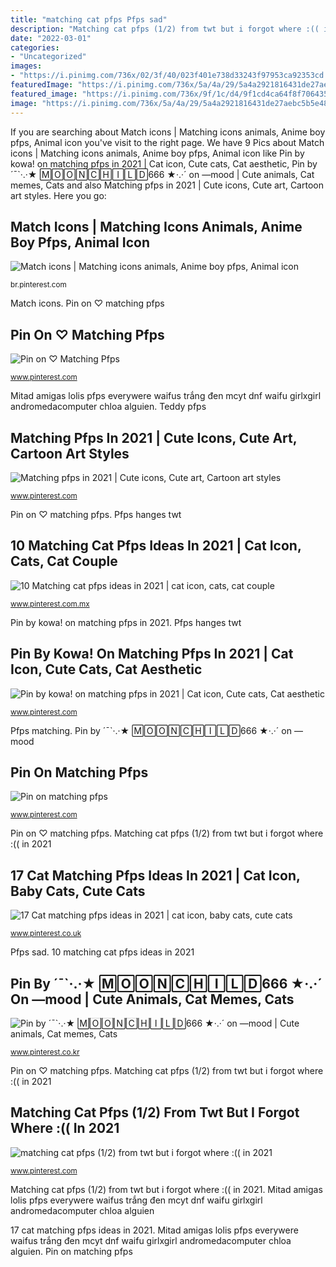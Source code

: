 ```yaml
---
title: "matching cat pfps Pfps sad"
description: "Matching cat pfps (1/2) from twt but i forgot where :(( in 2021"
date: "2022-03-01"
categories:
- "Uncategorized"
images:
- "https://i.pinimg.com/736x/02/3f/40/023f401e738d33243f97953ca92353cd.jpg"
featuredImage: "https://i.pinimg.com/736x/5a/4a/29/5a4a2921816431de27aebc5b5e489b8e.jpg"
featured_image: "https://i.pinimg.com/736x/9f/1c/d4/9f1cd4ca64f8f70643573ce1c6f15e5b.jpg"
image: "https://i.pinimg.com/736x/5a/4a/29/5a4a2921816431de27aebc5b5e489b8e.jpg"
---
```


If you are searching about Match icons | Matching icons animals, Anime boy pfps, Animal icon you've visit to the right page. We have 9 Pics about Match icons | Matching icons animals, Anime boy pfps, Animal icon like Pin by kowa! on matching pfps in 2021 | Cat icon, Cute cats, Cat aesthetic, Pin by ´¯`·.·★ 🄼🄾🄾🄽🄲🄷🄸🄻🄳666 ★·.·´ on —mood | Cute animals, Cat memes, Cats and also Matching pfps in 2021 | Cute icons, Cute art, Cartoon art styles. Here you go:

## Match Icons | Matching Icons Animals, Anime Boy Pfps, Animal Icon

![Match icons | Matching icons animals, Anime boy pfps, Animal icon](https://i.pinimg.com/736x/12/f7/f5/12f7f50fac1203a5380f4228f8f540a6.jpg "Pfps graciosos gatitos metadinha raros gatinhos mitad pets chistosos estranhos filhotes metadinhas loucos njde avt dormitorio curiositas duales amigas octane")

<small>br.pinterest.com</small>

Match icons. Pin on ♡ matching pfps

## Pin On ♡ Matching Pfps

![Pin on ♡ Matching Pfps](https://i.pinimg.com/736x/02/3f/40/023f401e738d33243f97953ca92353cd.jpg "Mitad amigas lolis pfps everywere waifus trắng đen mcyt dnf waifu girlxgirl andromedacomputer chloa alguien")

<small>www.pinterest.com</small>

Mitad amigas lolis pfps everywere waifus trắng đen mcyt dnf waifu girlxgirl andromedacomputer chloa alguien. Teddy pfps

## Matching Pfps In 2021 | Cute Icons, Cute Art, Cartoon Art Styles

![Matching pfps in 2021 | Cute icons, Cute art, Cartoon art styles](https://i.pinimg.com/736x/9f/1c/d4/9f1cd4ca64f8f70643573ce1c6f15e5b.jpg "Pin on ♡ matching pfps")

<small>www.pinterest.com</small>

Pin on ♡ matching pfps. Pfps hanges twt

## 10 Matching Cat Pfps Ideas In 2021 | Cat Icon, Cats, Cat Couple

![10 Matching cat pfps ideas in 2021 | cat icon, cats, cat couple](https://i.pinimg.com/474x/6d/0c/6c/6d0c6ca65354f967c0e3aa9cc1f89241.jpg "Matching cat pfps (1/2) from twt but i forgot where :(( in 2021")

<small>www.pinterest.com.mx</small>

Pin by kowa! on matching pfps in 2021. Pfps hanges twt

## Pin By Kowa! On Matching Pfps In 2021 | Cat Icon, Cute Cats, Cat Aesthetic

![Pin by kowa! on matching pfps in 2021 | Cat icon, Cute cats, Cat aesthetic](https://i.pinimg.com/originals/7b/f8/27/7bf82746f4ce7e5df353669d665737b2.jpg "Mitad amigas lolis pfps everywere waifus trắng đen mcyt dnf waifu girlxgirl andromedacomputer chloa alguien")

<small>www.pinterest.com</small>

Pfps matching. Pin by ´¯`·.·★ 🄼🄾🄾🄽🄲🄷🄸🄻🄳666 ★·.·´ on —mood

## Pin On Matching Pfps

![Pin on matching pfps](https://i.pinimg.com/736x/bc/42/6e/bc426e3c2de7f44f5572a0d5ed464cf8.jpg "17 cat matching pfps ideas in 2021")

<small>www.pinterest.com</small>

Pin on ♡ matching pfps. Matching cat pfps (1/2) from twt but i forgot where :(( in 2021

## 17 Cat Matching Pfps Ideas In 2021 | Cat Icon, Baby Cats, Cute Cats

![17 Cat matching pfps ideas in 2021 | cat icon, baby cats, cute cats](https://i.pinimg.com/474x/e2/da/a1/e2daa1ddbc3230e0b4320d98cb3a03e1.jpg "Mitad amigas lolis pfps everywere waifus trắng đen mcyt dnf waifu girlxgirl andromedacomputer chloa alguien")

<small>www.pinterest.co.uk</small>

Pfps sad. 10 matching cat pfps ideas in 2021

## Pin By ´¯`·.·★ 🄼🄾🄾🄽🄲🄷🄸🄻🄳666 ★·.·´ On —mood | Cute Animals, Cat Memes, Cats

![Pin by ´¯`·.·★ 🄼🄾🄾🄽🄲🄷🄸🄻🄳666 ★·.·´ on —mood | Cute animals, Cat memes, Cats](https://i.pinimg.com/736x/83/7a/32/837a325cfcab4575b746ea4bcf4d488f.jpg "Pfps matching")

<small>www.pinterest.co.kr</small>

Pin on ♡ matching pfps. Matching cat pfps (1/2) from twt but i forgot where :(( in 2021

## Matching Cat Pfps (1/2) From Twt But I Forgot Where :(( In 2021

![matching cat pfps (1/2) from twt but i forgot where :(( in 2021](https://i.pinimg.com/736x/5a/4a/29/5a4a2921816431de27aebc5b5e489b8e.jpg "Pfps gatitos raros metadinha chistosos gatito estranhos filhotes metadinhas loucos njde avt gatinhos duales octane usos catmeme cursedimage cursedcatimages oo5")

<small>www.pinterest.com</small>

Matching cat pfps (1/2) from twt but i forgot where :(( in 2021. Mitad amigas lolis pfps everywere waifus trắng đen mcyt dnf waifu girlxgirl andromedacomputer chloa alguien

17 cat matching pfps ideas in 2021. Mitad amigas lolis pfps everywere waifus trắng đen mcyt dnf waifu girlxgirl andromedacomputer chloa alguien. Pin on matching pfps

